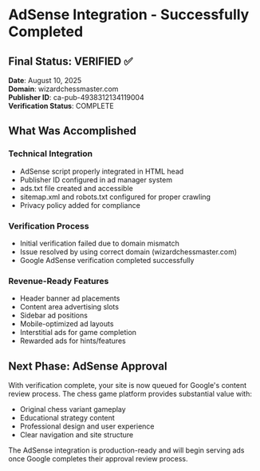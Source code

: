 # AdSense Integration - Successfully Completed

## Final Status: VERIFIED ✅

**Date**: August 10, 2025  
**Domain**: wizardchessmaster.com  
**Publisher ID**: ca-pub-4938312134119004  
**Verification Status**: COMPLETE

## What Was Accomplished

### Technical Integration
- AdSense script properly integrated in HTML head
- Publisher ID configured in ad manager system
- ads.txt file created and accessible
- sitemap.xml and robots.txt configured for proper crawling
- Privacy policy added for compliance

### Verification Process
- Initial verification failed due to domain mismatch
- Issue resolved by using correct domain (wizardchessmaster.com)
- Google AdSense verification completed successfully

### Revenue-Ready Features
- Header banner ad placements
- Content area advertising slots
- Sidebar ad positions
- Mobile-optimized ad layouts
- Interstitial ads for game completion
- Rewarded ads for hints/features

## Next Phase: AdSense Approval

With verification complete, your site is now queued for Google's content review process. The chess game platform provides substantial value with:
- Original chess variant gameplay
- Educational strategy content
- Professional design and user experience
- Clear navigation and site structure

The AdSense integration is production-ready and will begin serving ads once Google completes their approval review process.